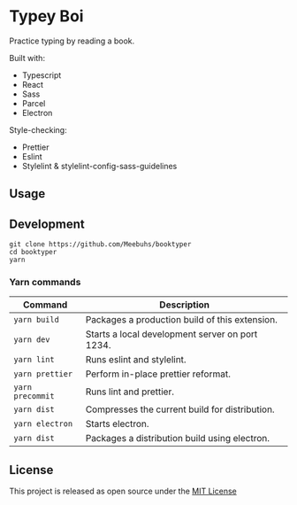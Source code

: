 # Typey Boi

Practice typing by reading a book.

Built with:

- Typescript
- React
- Sass
- Parcel
- Electron

Style-checking:

- Prettier
- Eslint
- Stylelint & stylelint-config-sass-guidelines

## Usage

## Development

```
git clone https://github.com/Meebuhs/booktyper
cd booktyper
yarn
```

### Yarn commands

| Command         | Description                                     |
| --------------- | ----------------------------------------------- |
| `yarn build`    | Packages a production build of this extension.  |
| `yarn dev`      | Starts a local development server on port 1234. |
| `yarn lint`     | Runs eslint and stylelint.                      |
| `yarn prettier` | Perform in-place prettier reformat.             |
| `yarn precommit`| Runs lint and prettier.                         |
| `yarn dist`     | Compresses the current build for distribution.  |
| `yarn electron` | Starts electron.                                |
| `yarn dist`     | Packages a distribution build using electron.   |

## License

This project is released as open source under the [MIT License](https://opensource.org/licenses/MIT)
